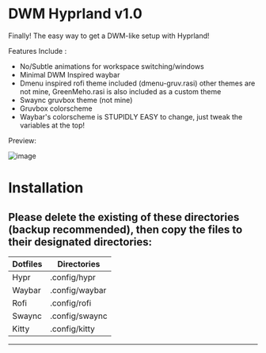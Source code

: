 # DWM Hyprland v1.0

Finally! The easy way to get a DWM-like setup with Hyprland!

Features Include :
  - No/Subtle animations for workspace switching/windows
  - Minimal DWM Inspired waybar
  - Dmenu inspired rofi theme included (dmenu-gruv.rasi) other themes are not mine, GreenMeho.rasi is also included as a custom theme
  - Swaync gruvbox theme (not mine)
  - Gruvbox colorscheme
  - Waybar's colorscheme is STUPIDLY EASY to change, just tweak the variables at the top!

Preview:

![image](https://github.com/user-attachments/assets/70ead4cb-7f7c-40d8-8553-5690c76f4368)


# Installation

Please delete the existing of these directories (backup recommended), then copy the files to their designated directories:
-----------------------------
| Dotfiles | Directories    |
|----------|----------------|
| Hypr     | .config/hypr   |
| Waybar   | .config/waybar |
| Rofi     | .config/rofi   |
| Swaync   | .config/swaync |
| Kitty    | .config/kitty  |
-----------------------------
